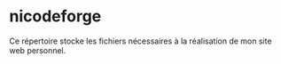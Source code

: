 # nicodeforge
Ce répertoire stocke les fichiers nécessaires à la réalisation de mon site web personnel.
